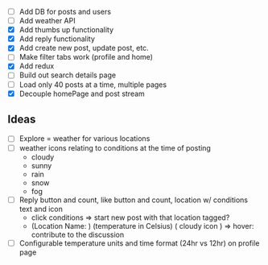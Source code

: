 -   [ ] Add DB for posts and users
-   [ ] Add weather API
-   [x] Add thumbs up functionality
-   [x] Add reply functionality
-   [x] Add create new post, update post, etc.
-   [ ] Make filter tabs work (profile and home)
-   [x] Add redux
-   [ ] Build out search details page
-   [ ] Load only 40 posts at a time, multiple pages
-   [x] Decouple homePage and post stream

## Ideas

-   [ ] Explore = weather for various locations
-   [ ] weather icons relating to conditions at the time of posting
    -   cloudy
    -   sunny
    -   rain
    -   snow
    -   fog
-   [ ] Reply button and count, like button and count, location w/ conditions text and icon
    -   click conditions => start new post with that location tagged?
    -   (Location Name: ) (temperature in Celsius) ( cloudy icon ) => hover: contribute to the discussion
-   [ ] Configurable temperature units and time format (24hr vs 12hr) on profile page

